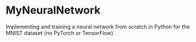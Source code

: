 # MyNeuralNetwork
Implementing and training a neural network from scratch in Python for the MNIST dataset (no PyTorch or TensorFlow).
